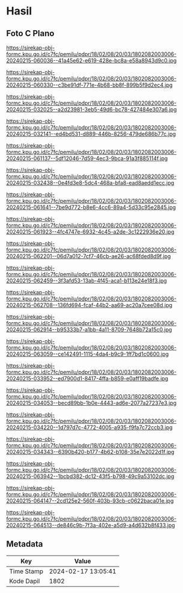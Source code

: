 # Hasil

## Foto C Plano

https://sirekap-obj-formc.kpu.go.id/c7fc/pemilu/pdpr/18/02/08/20/03/1802082003006-20240215-060036--41a45e62-e619-428e-bc8a-e58a8943d9c0.jpg

https://sirekap-obj-formc.kpu.go.id/c7fc/pemilu/pdpr/18/02/08/20/03/1802082003006-20240215-060330--c3be91df-771e-4b68-bb8f-899b5f9d2ec4.jpg

https://sirekap-obj-formc.kpu.go.id/c7fc/pemilu/pdpr/18/02/08/20/03/1802082003006-20240215-032025--a2d23981-3eb5-49d6-bc78-427484e307a6.jpg

https://sirekap-obj-formc.kpu.go.id/c7fc/pemilu/pdpr/18/02/08/20/03/1802082003006-20240215-032141--ed4bd531-d889-446b-8256-479de686b77c.jpg

https://sirekap-obj-formc.kpu.go.id/c7fc/pemilu/pdpr/18/02/08/20/03/1802082003006-20240215-061137--5df12046-7d59-4ec3-9bca-91a3f885114f.jpg

https://sirekap-obj-formc.kpu.go.id/c7fc/pemilu/pdpr/18/02/08/20/03/1802082003006-20240215-032438--0e4fd3e8-5dc4-468a-bfa8-ead8aedd1ecc.jpg

https://sirekap-obj-formc.kpu.go.id/c7fc/pemilu/pdpr/18/02/08/20/03/1802082003006-20240215-061641--7be9d772-b8e6-4cc6-89a4-5d33c95e2845.jpg

https://sirekap-obj-formc.kpu.go.id/c7fc/pemilu/pdpr/18/02/08/20/03/1802082003006-20240215-061923--4fc4747e-6932-4c45-a2de-3c1222936e20.jpg

https://sirekap-obj-formc.kpu.go.id/c7fc/pemilu/pdpr/18/02/08/20/03/1802082003006-20240215-062201--06d7a012-7cf7-46cb-ae26-ac68fded8d9f.jpg

https://sirekap-obj-formc.kpu.go.id/c7fc/pemilu/pdpr/18/02/08/20/03/1802082003006-20240215-062459--3f3afd53-13ab-4f45-aca1-b113e24e18f3.jpg

https://sirekap-obj-formc.kpu.go.id/c7fc/pemilu/pdpr/18/02/08/20/03/1802082003006-20240215-062708--136fd694-fcaf-44b2-aa69-ac20a7cee08d.jpg

https://sirekap-obj-formc.kpu.go.id/c7fc/pemilu/pdpr/18/02/08/20/03/1802082003006-20240215-062914--b95333b7-a1bb-4a11-8709-7648b72a15c0.jpg

https://sirekap-obj-formc.kpu.go.id/c7fc/pemilu/pdpr/18/02/08/20/03/1802082003006-20240215-063059--ce142491-1115-4da4-b9c9-1ff7bd1c0600.jpg

https://sirekap-obj-formc.kpu.go.id/c7fc/pemilu/pdpr/18/02/08/20/03/1802082003006-20240215-033952--ed7900d1-8417-4ffa-b859-e0aff19badfe.jpg

https://sirekap-obj-formc.kpu.go.id/c7fc/pemilu/pdpr/18/02/08/20/03/1802082003006-20240215-034053--becd89bb-1b0e-4443-ad6e-2077a27237e3.jpg

https://sirekap-obj-formc.kpu.go.id/c7fc/pemilu/pdpr/18/02/08/20/03/1802082003006-20240215-034220--1d797d7c-4772-4005-a935-f9fa7c72ccb3.jpg

https://sirekap-obj-formc.kpu.go.id/c7fc/pemilu/pdpr/18/02/08/20/03/1802082003006-20240215-034343--6390b420-b177-4b62-b108-35e7e2022d1f.jpg

https://sirekap-obj-formc.kpu.go.id/c7fc/pemilu/pdpr/18/02/08/20/03/1802082003006-20240215-063942--1bcbd382-dc12-43f5-b798-49c9a53102dc.jpg

https://sirekap-obj-formc.kpu.go.id/c7fc/pemilu/pdpr/18/02/08/20/03/1802082003006-20240215-064147--2cd125e2-560f-403b-93cb-c0622baca01e.jpg

https://sirekap-obj-formc.kpu.go.id/c7fc/pemilu/pdpr/18/02/08/20/03/1802082003006-20240215-064513--de846c9b-7f3a-402e-a5d9-a4d632b8f433.jpg


## Metadata

| Key        | Value               |
| ---------- | ------------------- |
| Time Stamp | 2024-02-17 13:05:41 |
| Kode Dapil | 1802                |



